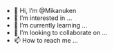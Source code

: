 - 👋 Hi, I’m @Mikanuken
- 👀 I’m interested in ...
- 🌱 I’m currently learning ...
- 💞️ I’m looking to collaborate on ...
- 📫 How to reach me ...

<!---
Mikanuken/Mikanuken is a ✨ special ✨ repository because its `README.md` (this file) appears on your GitHub profile.
You can click the Preview link to take a look at your changes.
--->
